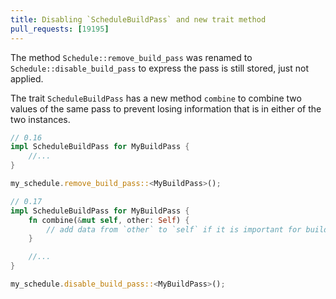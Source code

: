 ```yaml
---
title: Disabling `ScheduleBuildPass` and new trait method
pull_requests: [19195]
---
```


The method `Schedule::remove_build_pass` was renamed to `Schedule::disable_build_pass` to express the pass is still stored, just not applied.

The trait `ScheduleBuildPass` has a new method `combine` to combine two values of the same pass to prevent losing information that is in either of the two instances.

```rust
// 0.16
impl ScheduleBuildPass for MyBuildPass {
    //...
}

my_schedule.remove_build_pass::<MyBuildPass>();

// 0.17
impl ScheduleBuildPass for MyBuildPass {
    fn combine(&mut self, other: Self) {
        // add data from `other` to `self` if it is important for building the schedule
    }

    //...
}

my_schedule.disable_build_pass::<MyBuildPass>();
```
